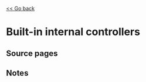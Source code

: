 [<< Go back](https://artoasmith.github.io/sf-preps/)

# Built-in internal controllers

## Source pages

## Notes
